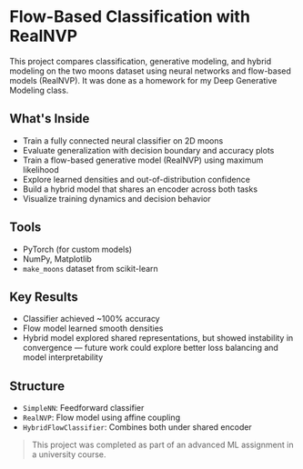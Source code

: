 # Flow-Based Classification with RealNVP

This project compares classification, generative modeling, and hybrid modeling on the two moons dataset using neural networks and flow-based models (RealNVP).
It was done as a homework for my Deep Generative Modeling class. 

## What's Inside

- Train a fully connected neural classifier on 2D moons
- Evaluate generalization with decision boundary and accuracy plots
- Train a flow-based generative model (RealNVP) using maximum likelihood
- Explore learned densities and out-of-distribution confidence
- Build a hybrid model that shares an encoder across both tasks
- Visualize training dynamics and decision behavior

## Tools
- PyTorch (for custom models)
- NumPy, Matplotlib
- `make_moons` dataset from scikit-learn

## Key Results
- Classifier achieved ~100% accuracy
- Flow model learned smooth densities
- Hybrid model explored shared representations, but showed instability in convergence — future work could explore better loss balancing and model interpretability

## Structure
- `SimpleNN`: Feedforward classifier
- `RealNVP`: Flow model using affine coupling
- `HybridFlowClassifier`: Combines both under shared encoder

> This project was completed as part of an advanced ML assignment in a university course.
